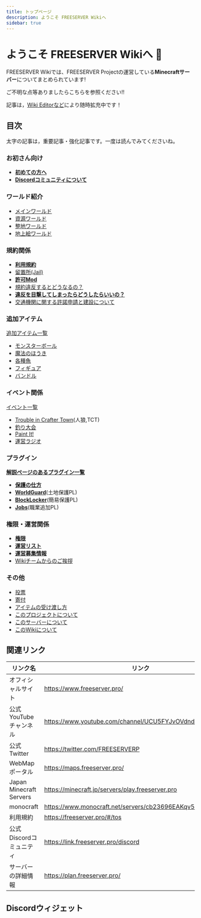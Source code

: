 ```yaml
---
title: トップページ
description: ようこそ FREESERVER Wikiへ
sidebar: true
---
```


# ようこそ FREESERVER Wikiへ :tada:

FREESERVER Wikiでは、FREESERVER Projectの運営している**Minecraftサーバー**についてまとめられています!

ご不明な点等ありましたらこちらを参照ください!!

記事は，[Wiki Editorなど](about-wiki)により随時拡充中です！

## 目次

太字の記事は，重要記事・強化記事です。一度は読んでみてくださいね。

### お初さん向け

* **[初めての方へ](beginners-guide)**
* **[Discordコミュニティについて](discord)**

### ワールド紹介

* [メインワールド](world/main)
* [資源ワールド](world/shigen)
* [整地ワールド](world/seichi)
* [地上絵ワールド](world/art-world)

### 規約関係

* **[利用規約](terms/)**
* [留置所(Jail)](jail)
* **[許可Mod](allow-mods)**
* [規約違反するとどうなるの？](terms/violation)
* **[違反を目撃してしまったらどうしたらいいの？](terms/violation-look)**
* [交通機関に関する許諾申請と建設について](terms/how-to-apply-for-railway-construction)

### 追加アイテム

[追加アイテム一覧](item/)

* [モンスターボール](item/monsterbowl)
* [魔法のほうき](item/broom)
* [各種魚](item/addfish)
* [フィギュア](item/figure)
* [バンドル](item/bundle)

### イベント関係

[イベント一覧](event/)

* [Trouble in Crafter Town](event/tct)(人狼,TCT)
* [釣り大会](event/fishcontest)
* [Paint It!](event/paint-it)
* [運営ラジオ](event/radio)

### プラグイン

**[解説ページのあるプラグイン一覧](plugin/)**

* **[保護の仕方](plugin/how-to-protect.md)**
* **[WorldGuard](plugin/worldguard)**(土地保護PL)
* **[BlockLocker](plugin/blocklocker)**(簡易保護PL)
* **[Jobs](plugin/jobs)**(職業追加PL)

### 権限・運営関係

* **[権限](permissions)**
* **[運営リスト](admins/)**
* **[運営募集情報](recruit-info)**
* [Wikiチームからのご挨拶](from-wikiteam)

### その他

* [投票](vote)
* [寄付](donate)
* [アイテムの受け渡し方](how-to/senditem)
* [このプロジェクトについて](about-project)
* [このサーバーについて](about-server)
* [このWikiについて](about-wiki)

## 関連リンク

| リンク名                    | リンク                                                      |
| --- | --- |
| オフィシャルサイト               | https://www.freeserver.pro/                              |
| 公式YouTubeチャンネル          | https://www.youtube.com/channel/UCU5FYJvOVdndHU_CQFXkZ9g |
| 公式Twitter               | https://twitter.com/FREESERVERP                          |
| WebMapポータル              | https://maps.freeserver.pro/                             |
| Japan Minecraft Servers | https://minecraft.jp/servers/play.freeserver.pro         |
| monocraft               | https://www.monocraft.net/servers/cb23696EAKqv51cX1L6U   |
| 利用規約                    | https://freeserver.pro/#/tos                             |
| 公式Discordコミュニティ         | https://link.freeserver.pro/discord                           |
| サーバーの詳細情報 | https://plan.freeserver.pro/ |

## Discordウィジェット

<discord-widget url="https://discord.com/api/guilds/393963617604861952/widget.json"/>
